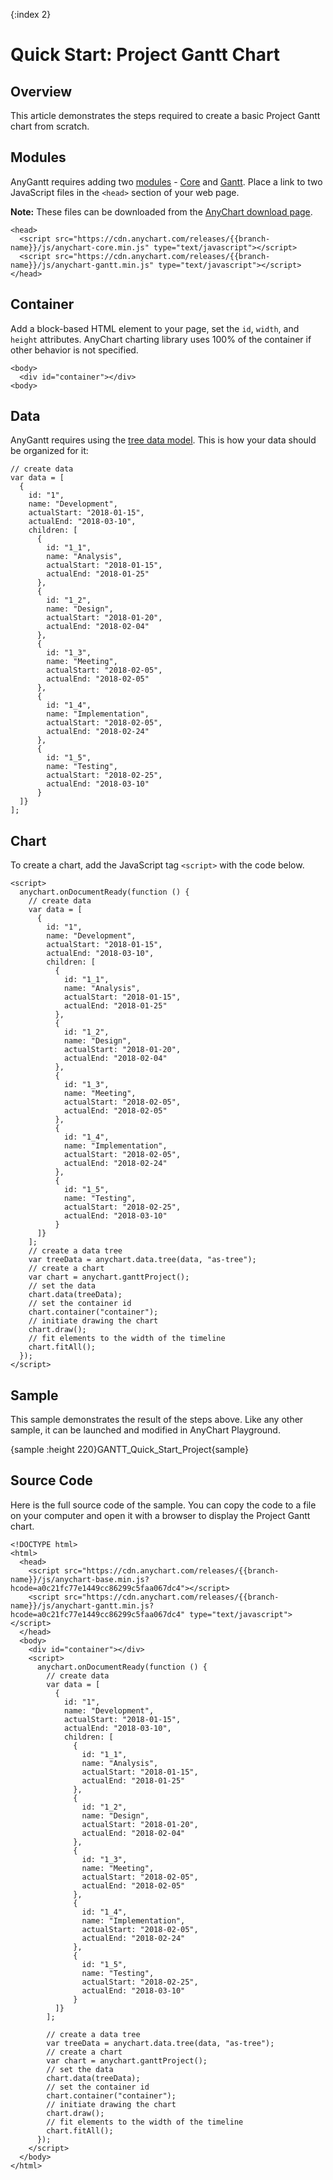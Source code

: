 {:index 2}
# Quick Start: Project Gantt Chart

## Overview

This article demonstrates the steps required to create a basic Project Gantt chart from scratch.

## Modules

AnyGantt requires adding two [modules](../Quick_Start/Modules) - [Core](../Quick_Start/Modules#core) and [Gantt](../Quick_Start/Modules#gantt). Place a link to two JavaScript files in the `<head>` section of your web page.

**Note:** These files can be downloaded from the [AnyChart download page](../Quick_Start/Downloading_AnyChart).

```
<head>
  <script src="https://cdn.anychart.com/releases/{{branch-name}}/js/anychart-core.min.js" type="text/javascript"></script>
  <script src="https://cdn.anychart.com/releases/{{branch-name}}/js/anychart-gantt.min.js" type="text/javascript"></script>
</head>
```

## Container

Add a block-based HTML element to your page, set the `id`, `width`, and `height` attributes. AnyChart charting library uses 100% of the container if other behavior is not specified. 

```
<body>
  <div id="container"></div>
<body>
```

## Data

AnyGantt requires using the [tree data model](../Working_with_Data/Tree_Data_Model). This is how your data should be organized for it:

```
// create data
var data = [
  {
    id: "1",
    name: "Development",
    actualStart: "2018-01-15",
    actualEnd: "2018-03-10",
    children: [
      {
        id: "1_1",
        name: "Analysis",
        actualStart: "2018-01-15",
        actualEnd: "2018-01-25"
      },
      {
        id: "1_2",
        name: "Design",
        actualStart: "2018-01-20",
        actualEnd: "2018-02-04"
      },
      {
        id: "1_3",
        name: "Meeting",
        actualStart: "2018-02-05",
        actualEnd: "2018-02-05"
      },
      {
        id: "1_4",
        name: "Implementation",
        actualStart: "2018-02-05",
        actualEnd: "2018-02-24"
      },
      {
        id: "1_5",
        name: "Testing",
        actualStart: "2018-02-25",
        actualEnd: "2018-03-10"
      }
  ]}
];    
```

## Chart

To create a chart, add the JavaScript tag `<script>` with the code below.

```
<script>
  anychart.onDocumentReady(function () {    	
    // create data
    var data = [
      {
        id: "1",
        name: "Development",
        actualStart: "2018-01-15",
        actualEnd: "2018-03-10",
        children: [
          {
            id: "1_1",
            name: "Analysis",
            actualStart: "2018-01-15",
            actualEnd: "2018-01-25"
          },
          {
            id: "1_2",
            name: "Design",
            actualStart: "2018-01-20",
            actualEnd: "2018-02-04"
          },
          {
            id: "1_3",
            name: "Meeting",
            actualStart: "2018-02-05",
            actualEnd: "2018-02-05"
          },
          {
            id: "1_4",
            name: "Implementation",
            actualStart: "2018-02-05",
            actualEnd: "2018-02-24"
          },
          {
            id: "1_5",
            name: "Testing",
            actualStart: "2018-02-25",
            actualEnd: "2018-03-10"
          }
      ]}
    ];
    // create a data tree
    var treeData = anychart.data.tree(data, "as-tree");  
    // create a chart
    var chart = anychart.ganttProject();    
    // set the data
    chart.data(treeData);
    // set the container id
    chart.container("container");  
    // initiate drawing the chart
    chart.draw();
    // fit elements to the width of the timeline
    chart.fitAll();
  });  
</script>
```

## Sample

This sample demonstrates the result of the steps above. Like any other sample, it can be launched and modified in AnyChart Playground.

{sample :height 220}GANTT\_Quick\_Start\_Project{sample}

## Source Code

Here is the full source code of the sample. You can copy the code to a file on your computer and open it with a browser to display the Project Gantt chart.

```
<!DOCTYPE html>
<html>
  <head>
    <script src="https://cdn.anychart.com/releases/{{branch-name}}/js/anychart-base.min.js?hcode=a0c21fc77e1449cc86299c5faa067dc4"></script>
    <script src="https://cdn.anychart.com/releases/{{branch-name}}/js/anychart-gantt.min.js?hcode=a0c21fc77e1449cc86299c5faa067dc4" type="text/javascript"></script>
  </head>
  <body>
    <div id="container"></div>
    <script>
      anychart.onDocumentReady(function () {    
        // create data
        var data = [
          {
            id: "1",
            name: "Development",
            actualStart: "2018-01-15",
            actualEnd: "2018-03-10",
            children: [
              {
                id: "1_1",
                name: "Analysis",
                actualStart: "2018-01-15",
                actualEnd: "2018-01-25"
              },
              {
                id: "1_2",
                name: "Design",
                actualStart: "2018-01-20",
                actualEnd: "2018-02-04"
              },
              {
                id: "1_3",
                name: "Meeting",
                actualStart: "2018-02-05",
                actualEnd: "2018-02-05"
              },
              {
                id: "1_4",
                name: "Implementation",
                actualStart: "2018-02-05",
                actualEnd: "2018-02-24"
              },
              {
                id: "1_5",
                name: "Testing",
                actualStart: "2018-02-25",
                actualEnd: "2018-03-10"
              }
          ]}
        ];
    
        // create a data tree
        var treeData = anychart.data.tree(data, "as-tree");    
        // create a chart
        var chart = anychart.ganttProject();        
        // set the data
        chart.data(treeData);
        // set the container id
        chart.container("container");    
        // initiate drawing the chart
        chart.draw();    
        // fit elements to the width of the timeline
        chart.fitAll();
      });    
    </script>
  </body>
</html>
```